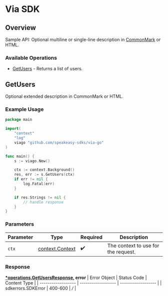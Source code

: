# Via SDK


## Overview

Sample API: Optional multiline or single-line description in [CommonMark](http://commonmark.org/help/) or HTML.

### Available Operations

* [GetUsers](#getusers) - Returns a list of users.

## GetUsers

Optional extended description in CommonMark or HTML.

### Example Usage

```go
package main

import(
	"context"
	"log"
	viago "github.com/speakeasy-sdks/via-go"
)

func main() {
    s := viago.New()

    ctx := context.Background()
    res, err := s.GetUsers(ctx)
    if err != nil {
        log.Fatal(err)
    }

    if res.Strings != nil {
        // handle response
    }
}
```

### Parameters

| Parameter                                             | Type                                                  | Required                                              | Description                                           |
| ----------------------------------------------------- | ----------------------------------------------------- | ----------------------------------------------------- | ----------------------------------------------------- |
| `ctx`                                                 | [context.Context](https://pkg.go.dev/context#Context) | :heavy_check_mark:                                    | The context to use for the request.                   |


### Response

**[*operations.GetUsersResponse](../../pkg/models/operations/getusersresponse.md), error**
| Error Object       | Status Code        | Content Type       |
| ------------------ | ------------------ | ------------------ |
| sdkerrors.SDKError | 400-600            | */*                |
